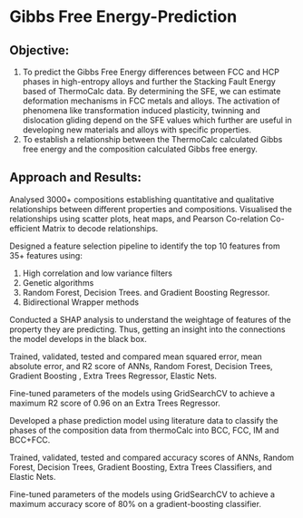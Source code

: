 # Gibbs Free Energy-Prediction

## Objective:
1. To predict the Gibbs Free Energy differences between FCC and HCP phases in high-entropy alloys and further the Stacking Fault Energy based of ThermoCalc data. By determining the SFE, we can estimate deformation mechanisms in FCC metals and alloys. The activation of phenomena like transformation induced plasticity, twinning and dislocation gliding depend on the SFE values which further are useful in developing new materials and alloys with specific properties.
2. To establish a relationship between the ThermoCalc calculated Gibbs free energy and the composition calculated Gibbs free energy.

## Approach and Results: 
Analysed 3000+ compositions establishing quantitative and qualitative relationships between different properties and compositions.
Visualised the relationships using scatter plots, heat maps, and Pearson Co-relation Co-efficient Matrix to decode relationships.


Designed a feature selection pipeline to identify the top 10 features from 35+ features using:
1. High correlation and low variance filters
2. Genetic algorithms
3. Random Forest, Decision Trees. and Gradient Boosting Regressor.
4. Bidirectional Wrapper methods

Conducted a SHAP analysis to understand the weightage of features of the property they are predicting. Thus, getting an insight into the connections the model develops in the black box.


Trained, validated, tested and compared mean squared error, mean absolute error, and R2 score of ANNs, Random Forest, Decision Trees, Gradient Boosting , Extra Trees Regressor, Elastic Nets.


Fine-tuned parameters of the models using GridSearchCV to achieve a maximum R2 score of 0.96 on an Extra Trees Regressor.


Developed a phase prediction model using literature data to classify the phases of the composition data from thermoCalc into BCC, FCC, IM and BCC+FCC.

Trained, validated, tested and compared accuracy scores of ANNs, Random Forest, Decision Trees, Gradient Boosting, Extra Trees Classifiers, and Elastic Nets.

Fine-tuned parameters of the models using GridSearchCV to achieve a maximum accuracy score of 80% on a gradient-boosting classifier.
